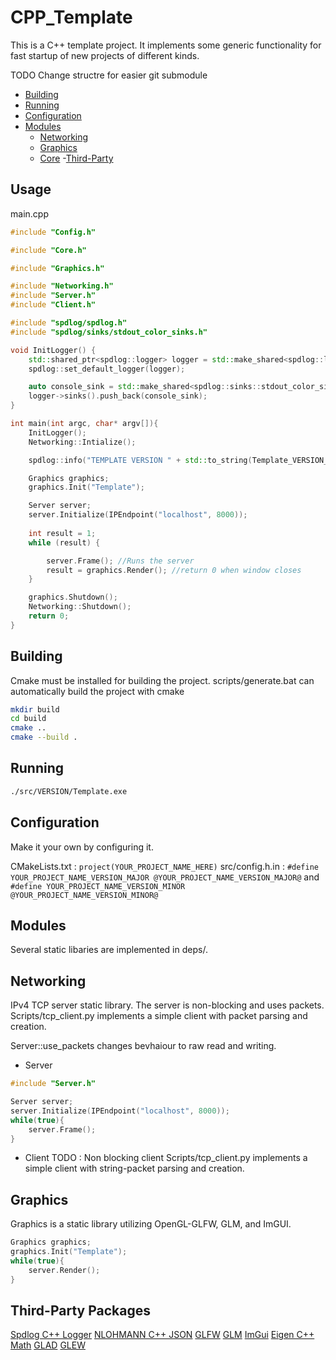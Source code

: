 # CPP_Template
This is a C++ template project. It implements some generic functionality for fast startup of new projects of different kinds. 

TODO Change structre for easier git submodule

- [Building](#building)
- [Running](#running)
- [Configuration](#configuration)
- [Modules](#modules)
	- [Networking](#configuration)
	- [Graphics](#graphics)
	- [Core](#core)
-[Third-Party](#thirdparty)

## Usage
 
main.cpp
```c++
#include "Config.h"

#include "Core.h"

#include "Graphics.h"

#include "Networking.h"
#include "Server.h"
#include "Client.h"

#include "spdlog/spdlog.h"
#include "spdlog/sinks/stdout_color_sinks.h"

void InitLogger() {
    std::shared_ptr<spdlog::logger> logger = std::make_shared<spdlog::logger>("Main");
    spdlog::set_default_logger(logger);

    auto console_sink = std::make_shared<spdlog::sinks::stdout_color_sink_mt>(); //Console printing
    logger->sinks().push_back(console_sink);
}

int main(int argc, char* argv[]){
    InitLogger();
    Networking::Intialize();

    spdlog::info("TEMPLATE VERSION " + std::to_string(Template_VERSION_MAJOR) + "." + std::to_string(Template_VERSION_MINOR));

    Graphics graphics;
    graphics.Init("Template");

    Server server;
    server.Initialize(IPEndpoint("localhost", 8000));
    
    int result = 1;
    while (result) {

        server.Frame(); //Runs the server
        result = graphics.Render(); //return 0 when window closes
    }

    graphics.Shutdown();
    Networking::Shutdown();
    return 0;
}

```

## Building
Cmake must be installed for building the project. 
scripts/generate.bat can automatically build the project with cmake 
```bash
mkdir build
cd build
cmake ..
cmake --build .
```

## Running
```bash
./src/VERSION/Template.exe
```

## Configuration
Make it your own by configuring it.

CMakeLists.txt : `project(YOUR_PROJECT_NAME_HERE)`
src/config.h.in :
`#define YOUR_PROJECT_NAME_VERSION_MAJOR @YOUR_PROJECT_NAME_VERSION_MAJOR@` and
`#define YOUR_PROJECT_NAME_VERSION_MINOR @YOUR_PROJECT_NAME_VERSION_MINOR@`

## Modules
Several static libaries are implemented in deps/.



## Networking
IPv4 TCP server static library. The server is non-blocking and uses packets. 
Scripts/tcp_client.py implements a simple client with packet parsing and creation. 

Server::use_packets changes bevhaiour to raw read and writing. 

- Server
```cpp
#include "Server.h"

Server server;
server.Initialize(IPEndpoint("localhost", 8000));
while(true){
    server.Frame();
}
```
- Client
TODO : Non blocking client
Scripts/tcp_client.py implements a simple client with string-packet parsing and creation. 

## Graphics
Graphics is a static library utilizing OpenGL-GLFW, GLM, and ImGUI.
```cpp
Graphics graphics;
graphics.Init("Template");
while(true){
    server.Render();
}
```

## Third-Party Packages

[Spdlog C++ Logger](https://github.com/gabime/spdlog)
[NLOHMANN C++ JSON](https://github.com/nlohmann/json)
[GLFW](https://www.glfw.org/)
[GLM](https://github.com/g-truc/glm)
[ImGui](https://github.com/ocornut/imgui)
[Eigen C++ Math](https://gitlab.com/libeigen/eigen)
[GLAD](https://github.com/Dav1dde/glad)
[GLEW](https://github.com/nigels-com/glew)
